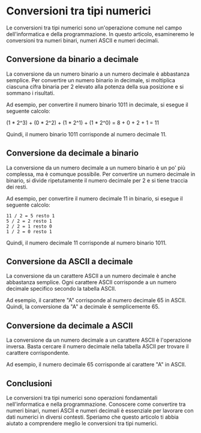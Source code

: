 # Conversioni tra tipi numerici

Le conversioni tra tipi numerici sono un'operazione comune nel campo dell'informatica e della programmazione. In questo articolo, esamineremo le conversioni tra numeri binari, numeri ASCII e numeri decimali.

## Conversione da binario a decimale

La conversione da un numero binario a un numero decimale è abbastanza semplice. Per convertire un numero binario in decimale, si moltiplica ciascuna cifra binaria per 2 elevato alla potenza della sua posizione e si sommano i risultati.

Ad esempio, per convertire il numero binario 1011 in decimale, si esegue il seguente calcolo:

(1 * 2^3) + (0 * 2^2) + (1 * 2^1) + (1 * 2^0) = 8 + 0 + 2 + 1 = 11

Quindi, il numero binario 1011 corrisponde al numero decimale 11.

## Conversione da decimale a binario

La conversione da un numero decimale a un numero binario è un po' più complessa, ma è comunque possibile. Per convertire un numero decimale in binario, si divide ripetutamente il numero decimale per 2 e si tiene traccia dei resti.

Ad esempio, per convertire il numero decimale 11 in binario, si esegue il seguente calcolo:
```
11 / 2 = 5 resto 1
5 / 2 = 2 resto 1
2 / 2 = 1 resto 0
1 / 2 = 0 resto 1
```

Quindi, il numero decimale 11 corrisponde al numero binario 1011.

## Conversione da ASCII a decimale

La conversione da un carattere ASCII a un numero decimale è anche abbastanza semplice. Ogni carattere ASCII corrisponde a un numero decimale specifico secondo la tabella ASCII.

Ad esempio, il carattere "A" corrisponde al numero decimale 65 in ASCII. Quindi, la conversione da "A" a decimale è semplicemente 65.

## Conversione da decimale a ASCII

La conversione da un numero decimale a un carattere ASCII è l'operazione inversa. Basta cercare il numero decimale nella tabella ASCII per trovare il carattere corrispondente.

Ad esempio, il numero decimale 65 corrisponde al carattere "A" in ASCII.

## Conclusioni

Le conversioni tra tipi numerici sono operazioni fondamentali nell'informatica e nella programmazione. Conoscere come convertire tra numeri binari, numeri ASCII e numeri decimali è essenziale per lavorare con dati numerici in diversi contesti. Speriamo che questo articolo ti abbia aiutato a comprendere meglio le conversioni tra tipi numerici.
